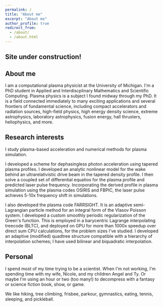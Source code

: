 ```yaml
---
permalink: /
title: "About me"
excerpt: "About me"
author_profile: true
redirect_from: 
  - /about/
  - /about.html
---
```


Site under construction!
---

About me
---
I am a computational plasma physicist at the University of Michigan.  I'm a PhD student in Applied and Interdiscplinary Mathematics and Scientific Computing. 
Plasma physics is a subject I found midway through my PhD.  It is a field connected immediately to many exciting applications and several frontiers of fundamental science, including compact accelerators and radiation sources, high-field physics, high energy density science, extreme astrophysics, laboratory astrophysics, fusion energy, hall thrusters, heliophysics, and more.

Research interests
---

I study plasma-based acceleration and numerical methods for plasma simulation.  

I developed a scheme for dephasingless photon acceleration using tapered plasma profiles.  I developed an analytic nonlinear model for the wake behind an ultrarelativistic drive beam in the tapered density profile.  I then solve a coupled set of differential equatios for the plasma profile and predicted laser pulse frequency.  Incorporating the derived profile in plasma simulation using the plasma codes OSIRIS and FBPIC, the laser pulse achieves 5-10x frequency shift in simulations.

I also developed the plasma code FARRSIGHT.  It is an adaptive semi-Lagrangian particle method for an integral form of the Vlasov Poisson system.  I developed a custom smoothly periodic regularization of the Green's function.  This is employed in a barycentric Lagrange interpolating treecode (BLTC), and deployed on GPU for more than 1000x speedup over direct sum CPU calculations, for the problem sizes I've studied.  I developed an adaptive (modified) quadtree structure compatible with a hierarchy of interpolation schemes; I have used bilinear and biquadratic interpolation.


Personal
---
I spend most of my time trying to be a scientist. When I'm not working, I'm spending time with my wife, Nicole, and my children Angel and Ty.  Or maybe I'm using an hour or two (too many!) to decompress with a fantasy or science fiction book, show, or game.

We like hiking, tree climbing, frisbee, parkour, gymnastics, eating, tennis, sleeping, and pickleball.
